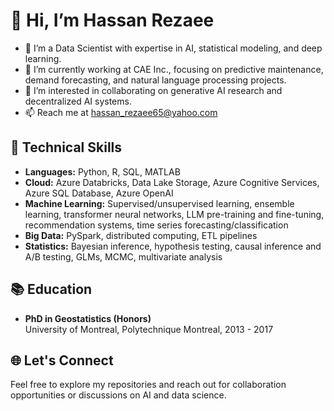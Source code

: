 # 👋 Hi, I’m Hassan Rezaee

- 👀 I’m a Data Scientist with expertise in AI, statistical modeling, and deep learning.
- 🌱 I’m currently working at CAE Inc., focusing on predictive maintenance, demand forecasting, and natural language processing projects.
- 💞️ I’m interested in collaborating on generative AI research and decentralized AI systems.
- 📫 Reach me at hassan_rezaee65@yahoo.com

## 🔧 Technical Skills

- **Languages:** Python, R, SQL, MATLAB
- **Cloud:** Azure Databricks, Data Lake Storage, Azure Cognitive Services, Azure SQL Database, Azure OpenAI
- **Machine Learning:** Supervised/unsupervised learning, ensemble learning, transformer neural networks, LLM pre-training and fine-tuning, recommendation systems, time series forecasting/classification
- **Big Data:** PySpark, distributed computing, ETL pipelines
- **Statistics:** Bayesian inference, hypothesis testing, causal inference and A/B testing, GLMs, MCMC, multivariate analysis

## 📚 Education

- **PhD in Geostatistics (Honors)**  
  University of Montreal, Polytechnique Montreal, 2013 - 2017

## 🌐 Let's Connect

Feel free to explore my repositories and reach out for collaboration opportunities or discussions on AI and data science.

